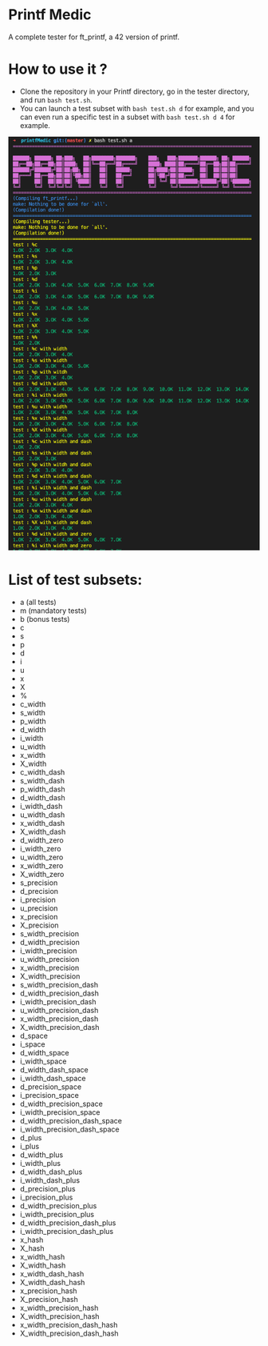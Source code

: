 # Printf Medic
A complete tester for ft_printf, a 42 version of printf.

# How to use it ?
- Clone the repository in your Printf directory, go in the tester directory, and run `bash test.sh`.
- You can launch a test subset with `bash test.sh d` for example, and you can even run a specific test in a subset with `bash test.sh d 4` for example.

![output](/assets/output.png)

# List of test subsets:

- a (all tests)
- m (mandatory tests)
- b (bonus tests)
- c
- s
- p
- d
- i
- u
- x
- X
- %
- c_width
- s_width
- p_width
- d_width
- i_width
- u_width
- x_width
- X_width
- c_width_dash
- s_width_dash
- p_width_dash
- d_width_dash
- i_width_dash
- u_width_dash
- x_width_dash
- X_width_dash
- d_width_zero
- i_width_zero
- u_width_zero
- x_width_zero
- X_width_zero
- s_precision
- d_precision
- i_precision
- u_precision
- x_precision
- X_precision
- s_width_precision
- d_width_precision
- i_width_precision
- u_width_precision
- x_width_precision
- X_width_precision
- s_width_precision_dash
- d_width_precision_dash
- i_width_precision_dash
- u_width_precision_dash
- x_width_precision_dash
- X_width_precision_dash
- d_space
- i_space
- d_width_space
- i_width_space
- d_width_dash_space
- i_width_dash_space
- d_precision_space
- i_precision_space
- d_width_precision_space
- i_width_precision_space
- d_width_precision_dash_space
- i_width_precision_dash_space
- d_plus
- i_plus
- d_width_plus
- i_width_plus
- d_width_dash_plus
- i_width_dash_plus
- d_precision_plus
- i_precision_plus
- d_width_precision_plus
- i_width_precision_plus
- d_width_precision_dash_plus
- i_width_precision_dash_plus
- x_hash
- X_hash
- x_width_hash
- X_width_hash
- x_width_dash_hash
- X_width_dash_hash
- x_precision_hash
- X_precision_hash
- x_width_precision_hash
- X_width_precision_hash
- x_width_precision_dash_hash
- X_width_precision_dash_hash
